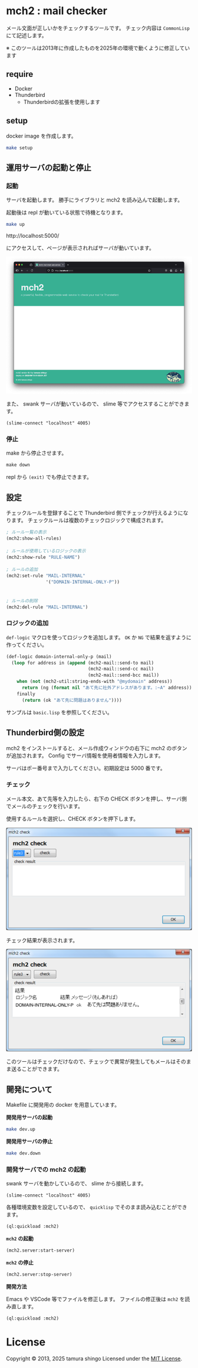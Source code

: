 # mch2 : mail checker

メール文面が正しいかをチェックするツールです。
チェック内容は `CommonLisp` にて記述します。


※ このツールは2013年に作成したものを2025年の環境で動くように修正しています

## require

- Docker
- Thunderbird
  - Thunderbirdの拡張を使用します


## setup

docker image を作成します。

```sh
make setup
```

## 運用サーバの起動と停止

### 起動

サーバを起動します。
勝手にライブラリと mch2 を読み込んで起動します。

起動後は repl が動いている状態で待機となります。


```sh
make up
```


http://localhost:5000/ 

にアクセスして、ページが表示されればサーバが動いています。


![サーバの起動確認](img/mch2.png)


また、 swank サーバが動いているので、 slime 等でアクセスすることができます。

```elisp
(slime-connect "localhost" 4005)
```


### 停止

make から停止させます。

```lisp
make down
```

repl から `(exit)` でも停止できます。


## 設定

チェックルールを登録することで Thunderbird 側でチェックが行えるようになります。
チェックルールは複数のチェックロジックで構成されます。

```lisp
; ルール一覧の表示
(mch2:show-all-rules)

; ルールが使用しているロジックの表示
(mch2:show-rule "RULE-NAME")

; ルールの追加
(mch2:set-rule "MAIL-INTERNAL"
               '("DOMAIN-INTERNAL-ONLY-P"))


; ルールの削除
(mch2:del-rule "MAIL-INTERNAL")
```


### ロジックの追加

`def-logic` マクロを使ってロジックを追加します。
`OK` か `NG` で結果を返すように作ってください。

```lisp
(def-logic domain-internal-only-p (mail)
  (loop for address in (append (mch2-mail::send-to mail)
                               (mch2-mail::send-cc mail)
                               (mch2-mail::send-bcc mail))
    when (not (mch2-util:string-ends-with "@mydomain" address))
      return (ng (format nil "あて先に社外アドレスがあります。:~A" address))
    finally
      (return (ok "あて先に問題はありません"))))
```

サンプルは `basic.lisp` を参照してください。


## Thunderbird側の設定

mch2 をインストールすると、メール作成ウィンドウの右下に mch2 のボタンが追加されます。
Config でサーバ情報を使用者情報を入力します。

サーバはポー番号まで入力してください。初期設定は 5000 番です。

### チェック

メール本文、あて先等を入力したら、右下の CHECK ボタンを押し、サーバ側でメールのチェックを行います。

使用するルールを選択し、CHECK ボタンを押下します。

![チェック画面](img/check.png)

チェック結果が表示されます。

![チェック結果画面](img/result.png)

このツールはチェックだけなので、チェックで異常が発生してもメールはそのまま送ることができます。


## 開発について

Makefile に開発用の docker を用意しています。


**開発用サーバの起動**

```sh
make dev.up
```

**開発用サーバの停止**

```sh
make dev.down
```

### 開発サーバでの mch2 の起動

swank サーバを動かしているので、 slime から接続します。

```elisp
(slime-connect "localhost" 4005)
```

各種環境変数を設定しているので、 `quicklisp` でそのまま読み込むことができます。

```lisp
(ql:quickload :mch2)
```

**`mch2` の起動**

```lisp
(mch2.server:start-server)
```

**`mch2` の停止**

```lisp
(mch2.server:stop-server)
```


**開発方法**

Emacs や VSCode 等でファイルを修正します。
ファイルの修正後は `mch2` を読み直します。

```lisp
(ql:quickload :mch2)
```



# License
Copyright &copy; 2013, 2025 tamura shingo
Licensed under the [MIT License][MIT].

[MIT]: http://www.opensource.org/licenses/mit-license.php
